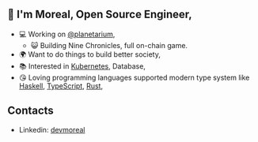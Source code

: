 ## 🧒 I'm Moreal, Open Source Engineer,

- 💻 Working on [@planetarium],
  - 😺 Building Nine Chronicles, full on-chain game.
- 🌍 Want to do things to build better society,
- 📚 Interested in [Kubernetes], Database,
- 😘 Loving programming languages supported modern type system like [Haskell], [TypeScript], [Rust],

[@planetarium]: https://github.com/planetarium
[Kubernetes]: https://kubernetes.io/
[Blockchain]: https://en.wikipedia.org/wiki/Blockchain
[Haskell]: https://www.haskell.org
[Rust]: https://www.rust-lang.org/
[TypeScript]: https://www.typescriptlang.org/

## Contacts

- Linkedin: [devmoreal][linkedin-devmoreal]

[linkedin-devmoreal]: https://www.linkedin.com/in/devmoreal/
